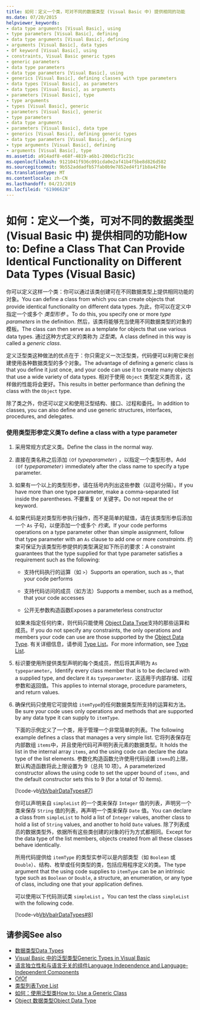 ```yaml
---
title: 如何：定义一个类，可对不同的数据类型 (Visual Basic 中) 提供相同的功能
ms.date: 07/20/2015
helpviewer_keywords:
- data type arguments [Visual Basic], using
- type parameters [Visual Basic], defining
- data type arguments [Visual Basic], defining
- arguments [Visual Basic], data types
- Of keyword [Visual Basic], using
- constraints, Visual Basic generic types
- generic parameters
- data type parameters
- data type parameters [Visual Basic], using
- generics [Visual Basic], defining classes with type parameters
- data types [Visual Basic], as parameters
- data types [Visual Basic], as arguments
- parameters [Visual Basic], type
- type arguments
- types [Visual Basic], generic
- parameters [Visual Basic], generic
- type parameters
- data type arguments
- parameters [Visual Basic], data type
- generics [Visual Basic], defining generic types
- data type parameters [Visual Basic], defining
- type arguments [Visual Basic], defining
- arguments [Visual Basic], type
ms.assetid: a914adf8-e68f-4819-a6b1-200d1cf1c21c
ms.openlocfilehash: 9121041f936c091cda0e2af41b4f5be8d826d582
ms.sourcegitcommit: 9b552addadfb57fab0b9e7852ed4f1f1b8a42f8e
ms.translationtype: MT
ms.contentlocale: zh-CN
ms.lasthandoff: 04/23/2019
ms.locfileid: "61906628"
---
```

# <a name="how-to-define-a-class-that-can-provide-identical-functionality-on-different-data-types-visual-basic"></a><span data-ttu-id="90216-102">如何：定义一个类，可对不同的数据类型 (Visual Basic 中) 提供相同的功能</span><span class="sxs-lookup"><span data-stu-id="90216-102">How to: Define a Class That Can Provide Identical Functionality on Different Data Types (Visual Basic)</span></span>
<span data-ttu-id="90216-103">你可以定义这样一个类：你可以通过该类创建可在不同数据类型上提供相同功能的对象。</span><span class="sxs-lookup"><span data-stu-id="90216-103">You can define a class from which you can create objects that provide identical functionality on different data types.</span></span> <span data-ttu-id="90216-104">为此，你可以在定义中指定一个或多个 *类型形参* 。</span><span class="sxs-lookup"><span data-stu-id="90216-104">To do this, you specify one or more *type parameters* in the definition.</span></span> <span data-ttu-id="90216-105">然后，该类将能够充当使用不同数据类型的对象的模板。</span><span class="sxs-lookup"><span data-stu-id="90216-105">The class can then serve as a template for objects that use various data types.</span></span> <span data-ttu-id="90216-106">通过这种方式定义的类称为 *泛型类*。</span><span class="sxs-lookup"><span data-stu-id="90216-106">A class defined in this way is called a *generic class*.</span></span>  
  
 <span data-ttu-id="90216-107">定义泛型类这种做法的优点在于：你只需定义一次泛型类，代码便可以利用它来创建使用各种数据类型的多个对象。</span><span class="sxs-lookup"><span data-stu-id="90216-107">The advantage of defining a generic class is that you define it just once, and your code can use it to create many objects that use a wide variety of data types.</span></span> <span data-ttu-id="90216-108">相对于使用 `Object` 类型定义类而言，这样做的性能将会更好。</span><span class="sxs-lookup"><span data-stu-id="90216-108">This results in better performance than defining the class with the `Object` type.</span></span>  
  
 <span data-ttu-id="90216-109">除了类之外，你还可以定义和使用泛型结构、接口、过程和委托。</span><span class="sxs-lookup"><span data-stu-id="90216-109">In addition to classes, you can also define and use generic structures, interfaces, procedures, and delegates.</span></span>  
  
### <a name="to-define-a-class-with-a-type-parameter"></a><span data-ttu-id="90216-110">使用类型形参定义类</span><span class="sxs-lookup"><span data-stu-id="90216-110">To define a class with a type parameter</span></span>  
  
1. <span data-ttu-id="90216-111">采用常规方式定义类。</span><span class="sxs-lookup"><span data-stu-id="90216-111">Define the class in the normal way.</span></span>  
  
2. <span data-ttu-id="90216-112">直接在类名称之后添加 `(Of` *typeparameter*`)` ，以指定一个类型形参。</span><span class="sxs-lookup"><span data-stu-id="90216-112">Add `(Of` *typeparameter*`)` immediately after the class name to specify a type parameter.</span></span>  
  
3. <span data-ttu-id="90216-113">如果有一个以上的类型形参，请在括号内列出这些参数（以逗号分隔）。</span><span class="sxs-lookup"><span data-stu-id="90216-113">If you have more than one type parameter, make a comma-separated list inside the parentheses.</span></span> <span data-ttu-id="90216-114">不要重复 `Of` 关键字。</span><span class="sxs-lookup"><span data-stu-id="90216-114">Do not repeat the `Of` keyword.</span></span>  
  
4. <span data-ttu-id="90216-115">如果代码是对类型形参执行操作，而不是简单的赋值，请在该类型形参后添加一个 `As` 子句，以便添加一个或多个 *约束*。</span><span class="sxs-lookup"><span data-stu-id="90216-115">If your code performs operations on a type parameter other than simple assignment, follow that type parameter with an `As` clause to add one or more *constraints*.</span></span> <span data-ttu-id="90216-116">约束可保证为该类型形参提供的类型满足如下所示的要求：</span><span class="sxs-lookup"><span data-stu-id="90216-116">A constraint guarantees that the type supplied for that type parameter satisfies a requirement such as the following:</span></span>  
  
    -   <span data-ttu-id="90216-117">支持代码执行的运算（如 `>`）</span><span class="sxs-lookup"><span data-stu-id="90216-117">Supports an operation, such as `>`, that your code performs</span></span>  
  
    -   <span data-ttu-id="90216-118">支持代码访问的成员（如方法）</span><span class="sxs-lookup"><span data-stu-id="90216-118">Supports a member, such as a method, that your code accesses</span></span>  
  
    -   <span data-ttu-id="90216-119">公开无参数构造函数</span><span class="sxs-lookup"><span data-stu-id="90216-119">Exposes a parameterless constructor</span></span>  
  
     <span data-ttu-id="90216-120">如果未指定任何约束，则代码只能使用 [Object Data Type](../../../../visual-basic/language-reference/data-types/object-data-type.md)支持的那些运算和成员。</span><span class="sxs-lookup"><span data-stu-id="90216-120">If you do not specify any constraints, the only operations and members your code can use are those supported by the [Object Data Type](../../../../visual-basic/language-reference/data-types/object-data-type.md).</span></span> <span data-ttu-id="90216-121">有关详细信息，请参阅 [Type List](../../../../visual-basic/language-reference/statements/type-list.md)。</span><span class="sxs-lookup"><span data-stu-id="90216-121">For more information, see [Type List](../../../../visual-basic/language-reference/statements/type-list.md).</span></span>  
  
5. <span data-ttu-id="90216-122">标识要使用所提供类型声明的每个类成员，然后将其声明为 `As` `typeparameter`。</span><span class="sxs-lookup"><span data-stu-id="90216-122">Identify every class member that is to be declared with a supplied type, and declare it `As` `typeparameter`.</span></span> <span data-ttu-id="90216-123">这适用于内部存储、过程参数和返回值。</span><span class="sxs-lookup"><span data-stu-id="90216-123">This applies to internal storage, procedure parameters, and return values.</span></span>  
  
6. <span data-ttu-id="90216-124">确保代码只使用它可提供给 `itemType`的任何数据类型所支持的运算和方法。</span><span class="sxs-lookup"><span data-stu-id="90216-124">Be sure your code uses only operations and methods that are supported by any data type it can supply to `itemType`.</span></span>  
  
     <span data-ttu-id="90216-125">下面的示例定义了一个类，用于管理一个非常简单的列表。</span><span class="sxs-lookup"><span data-stu-id="90216-125">The following example defines a class that manages a very simple list.</span></span> <span data-ttu-id="90216-126">它将列表保存在内部数组 `items`中，并且使用代码可声明列表元素的数据类型。</span><span class="sxs-lookup"><span data-stu-id="90216-126">It holds the list in the internal array `items`, and the using code can declare the data type of the list elements.</span></span> <span data-ttu-id="90216-127">参数化构造函数允许使用代码设置 `items`的上限，默认构造函数将此上限设置为 9（总共 10 项）。</span><span class="sxs-lookup"><span data-stu-id="90216-127">A parameterized constructor allows the using code to set the upper bound of `items`, and the default constructor sets this to 9 (for a total of 10 items).</span></span>  
  
     [!code-vb[VbVbalrDataTypes#7](~/samples/snippets/visualbasic/VS_Snippets_VBCSharp/VbVbalrDataTypes/VB/Class1.vb#7)]  
  
     <span data-ttu-id="90216-128">你可以声明来自 `simpleList` 的一个类来保存 `Integer` 值的列表，声明另一个类来保存 `String` 值的列表，再声明一个类来保存 `Date` 值。</span><span class="sxs-lookup"><span data-stu-id="90216-128">You can declare a class from `simpleList` to hold a list of `Integer` values, another class to hold a list of `String` values, and another to hold `Date` values.</span></span> <span data-ttu-id="90216-129">除了列表成员的数据类型外，依据所有这些类创建的对象的行为方式都相同。</span><span class="sxs-lookup"><span data-stu-id="90216-129">Except for the data type of the list members, objects created from all these classes behave identically.</span></span>  
  
     <span data-ttu-id="90216-130">所用代码提供给 `itemType` 的类型实参可以是内部类型（如 `Boolean` 或 `Double`）、结构、枚举或任何类型的类，包括应用程序定义的类。</span><span class="sxs-lookup"><span data-stu-id="90216-130">The type argument that the using code supplies to `itemType` can be an intrinsic type such as `Boolean` or `Double`, a structure, an enumeration, or any type of class, including one that your application defines.</span></span>  
  
     <span data-ttu-id="90216-131">可以使用以下代码测试类 `simpleList` 。</span><span class="sxs-lookup"><span data-stu-id="90216-131">You can test the class `simpleList` with the following code.</span></span>  
  
     [!code-vb[VbVbalrDataTypes#8](~/samples/snippets/visualbasic/VS_Snippets_VBCSharp/VbVbalrDataTypes/VB/Class1.vb#8)]  
  
## <a name="see-also"></a><span data-ttu-id="90216-132">请参阅</span><span class="sxs-lookup"><span data-stu-id="90216-132">See also</span></span>

- [<span data-ttu-id="90216-133">数据类型</span><span class="sxs-lookup"><span data-stu-id="90216-133">Data Types</span></span>](../../../../visual-basic/programming-guide/language-features/data-types/index.md)
- [<span data-ttu-id="90216-134">Visual Basic 中的泛型类型</span><span class="sxs-lookup"><span data-stu-id="90216-134">Generic Types in Visual Basic</span></span>](../../../../visual-basic/programming-guide/language-features/data-types/generic-types.md)
- [<span data-ttu-id="90216-135">语言独立性和与语言无关的组件</span><span class="sxs-lookup"><span data-stu-id="90216-135">Language Independence and Language-Independent Components</span></span>](../../../../standard/language-independence-and-language-independent-components.md)
- [<span data-ttu-id="90216-136">Of</span><span class="sxs-lookup"><span data-stu-id="90216-136">Of</span></span>](../../../../visual-basic/language-reference/statements/of-clause.md)
- [<span data-ttu-id="90216-137">类型列表</span><span class="sxs-lookup"><span data-stu-id="90216-137">Type List</span></span>](../../../../visual-basic/language-reference/statements/type-list.md)
- [<span data-ttu-id="90216-138">如何：使用泛型类</span><span class="sxs-lookup"><span data-stu-id="90216-138">How to: Use a Generic Class</span></span>](../../../../visual-basic/programming-guide/language-features/data-types/how-to-use-a-generic-class.md)
- [<span data-ttu-id="90216-139">Object 数据类型</span><span class="sxs-lookup"><span data-stu-id="90216-139">Object Data Type</span></span>](../../../../visual-basic/language-reference/data-types/object-data-type.md)
